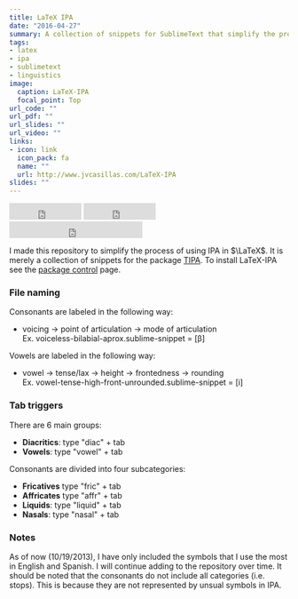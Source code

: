 ```yaml
---
title: LaTeX IPA
date: "2016-04-27"
summary: A collection of snippets for SublimeText that simplify the process of using IPA in LaTeX.
tags:
- latex
- ipa
- sublimetext
- linguistics
image:
  caption: LaTeX-IPA
  focal_point: Top
url_code: ""
url_pdf: ""
url_slides: ""
url_video: ""
links:
- icon: link
  icon_pack: fa
  name: ""
  url: http://www.jvcasillas.com/LaTeX-IPA
slides: ""
---
```


<iframe src="http://ghbtns.com/github-btn.html?user=jvcasillas&repo=LaTeX-IPA&type=watch&count=true&size=large" height="30" width="170" frameborder="0" scrolling="0" style="width:130px; height: 30px;" allowTransparency="true"></iframe>
<iframe src="http://ghbtns.com/github-btn.html?user=jvcasillas&repo=LaTeX-IPA&type=fork&count=true&size=large" height="30" width="170" frameborder="0" scrolling="0" style="width:130px; height: 30px;" allowTransparency="true"></iframe>
<iframe src="http://ghbtns.com/github-btn.html?user=jvcasillas&type=follow&count=true&size=large" height="30" width="240" frameborder="0" scrolling="0" style="width:240px; height: 30px;" allowTransparency="true"></iframe>

<p></p>

I made this repository to simplify the process of using IPA in $\LaTeX$. It is merely a collection of snippets for the package [TIPA][TIPA]. To install LaTeX-IPA see the [package control][package control LaTeX-IPA] page.


### File naming  

Consonants are labeled in the following way:  

- voicing -> point of articulation -> mode of articulation  
Ex. voiceless-bilabial-aprox.sublime-snippet = [&beta;]


Vowels are labeled in the following way:  

- vowel -> tense/lax -> height -> frontedness -> rounding  
Ex. vowel-tense-high-front-unrounded.sublime-snippet = [i]


### Tab triggers

There are 6 main groups:  

- **Diacritics**: type "diac" + tab  
- **Vowels**: type "vowel" + tab  

Consonants are divided into four subcategories:  

- **Fricatives** type "fric" + tab  
- **Affricates** type "affr" + tab  
- **Liquids**: type "liquid" + tab  
- **Nasals**: type "nasal" + tab

### Notes  

As of now (10/19/2013), I have only included the symbols that I use the most in English and Spanish. I will continue adding to the repository over time. It should be noted that the consonants do not include all categories (i.e. stops). This is because they are not represented by unsual symbols in IPA. 

[project page]: http://www.jvcasillas.com/LaTeX-IPA


[TIPA]: http://www.ctan.org/pkg/tipa
[package control LaTeX-IPA]: https://sublime.wbond.net/packages/LaTeX-IPA


